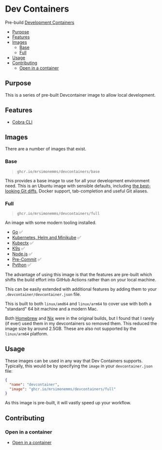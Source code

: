 # Dev Containers

Pre-build [Development Containers](https://containers.dev/)

<!-- toc -->

* [Purpose](#purpose)
* [Features](#features)
* [Images](#images)
  * [Base](#base)
  * [Full](#full)
* [Usage](#usage)
* [Contributing](#contributing)
  * [Open in a container](#open-in-a-container)

<!-- Regenerate with "pre-commit run -a markdown-toc" -->

<!-- tocstop -->

## Purpose

This is a series of pre-built Devcontainer image to allow local development.

## Features

* [Cobra CLI](./features/cobra-cli)

## Images

There are a number of images that exist.

### Base

> `ghcr.io/mrsimonemms/devcontainers/base`

This provides a base image to use for all your development environment need.
This is an Ubuntu image with sensible defaults, including
[the best-looking Git diffs](https://github.com/so-fancy/diff-so-fancy),
Docker support, tab-completion and useful Git aliases.

### Full

> `ghcr.io/mrsimonemms/devcontainers/full`

An image with some modern tooling installed.

* [Go](https://github.com/devcontainers/features/tree/main/src/go) ✅
* [Kubernetes, Helm and Minikube](https://github.com/devcontainers/features/tree/main/src/kubectl-helm-minikube)
  ✅
* [Kubectx](https://github.com/devcontainers-contrib/features/tree/main/src/kubectx-kubens)
  ✅
* [K9s](https://github.com/rio/features/tree/main/src/k9s) ✅
* [Node.js](https://github.com/devcontainers/features/tree/main/src/node) ✅
* [Pre-Commit](https://github.com/devcontainers-contrib/features/tree/main/src/pre-commit)
  ✅
* [Python](https://github.com/devcontainers/features/tree/main/src/python) ✅

The advantage of using this image is that the features are pre-built which shifts
the build effort into GitHub Actions rather than on your local machine.

This can be easily extended with additional features by adding them to your
`.devcontainer/devcontainer.json` file.

This is built to both `linux/amd64` and `linux/arm64` to cover use with both a
"standard" 64 bit machine and a modern Mac.

Both [Homebrew](https://github.com/meaningful-ooo/devcontainer-features/tree/main/src/homebrew)
and [Nix](https://github.com/devcontainers/features/tree/main/src/nix) were in
the original builds, but I found that I rarely (if ever) used them in my devcontainers
so removed them. This reduced the image size by around 2.5GB. These are also not
supported by the `linux/arm64` platform.

## Usage

These images can be used in any way that Dev Containers supports. Typically,
this would be by specifying the `image` in your `devcontainer.json` file:

```json
{
  "name": "devcontainer",
  "image": "ghcr.io/mrsimonemms/devcontainers/full"
}
```

As this image is pre-built, it will vastly speed up your workflow.

## Contributing

### Open in a container

* [Open in a container](https://code.visualstudio.com/docs/devcontainers/containers)
